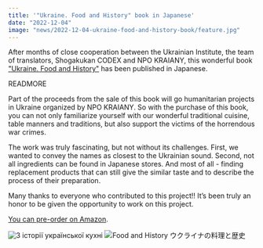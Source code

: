 ```yaml
---
title: '"Ukraine. Food and History" book in Japanese'
date: "2022-12-04"
image: "news/2022-12-04-ukraine-food-and-history-book/feature.jpg"
---
```


After months of close cooperation between the Ukrainian Institute, the team of translators, Shogakukan CODEX and NPO KRAIANY, this wonderful book ["Ukraine. Food and History"](https://amzn.asia/d/47c71i2) has been published in Japanese.

READMORE

Part of the proceeds from the sale of this book will go humanitarian projects in Ukraine organized by NPO KRAIANY. So with the purchase of this book, you can not only familiarize yourself with our wonderful traditional cuisine, table manners and traditions, but also support the victims of the horrendous war crimes.

The work was truly fascinating, but not without its challenges. First, we wanted to convey the names as closest to the Ukrainian sound.  Second, not all ingredients can be found in Japanese stores. And most of all - finding replacement products that can still give the similar taste and to describe the process of their preparation.

Many thanks to everyone who contributed to this project!! It’s been truly an honor to be given the opportunity to work on this project.

[You can pre-order on Amazon](https://amzn.asia/d/47c71i2).

![З історії української кухні](news/2022-12-04-ukraine-food-and-history-book/01.jpg)
![Food and History ウクライナの料理と歴史](news/2022-12-04-ukraine-food-and-history-book/02.jpg)
